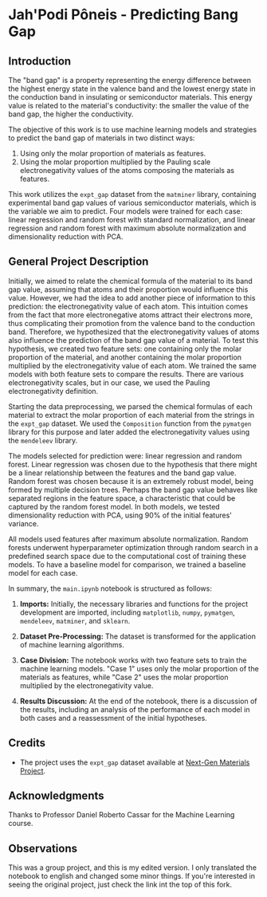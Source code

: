 # Jah'Podi Pôneis - Predicting Bang Gap

## Introduction

The "band gap" is a property representing the energy difference between the highest energy state in the valence band and the lowest energy state in the conduction band in insulating or semiconductor materials. This energy value is related to the material's conductivity: the smaller the value of the band gap, the higher the conductivity.

The objective of this work is to use machine learning models and strategies to predict the band gap of materials in two distinct ways:

1. Using only the molar proportion of materials as features.
2. Using the molar proportion multiplied by the Pauling scale electronegativity values of the atoms composing the materials as features.

This work utilizes the `expt_gap` dataset from the `matminer` library, containing experimental band gap values of various semiconductor materials, which is the variable we aim to predict. Four models were trained for each case: linear regression and random forest with standard normalization, and linear regression and random forest with maximum absolute normalization and dimensionality reduction with PCA.

## General Project Description

Initially, we aimed to relate the chemical formula of the material to its band gap value, assuming that atoms and their proportion would influence this value. However, we had the idea to add another piece of information to this prediction: the electronegativity value of each atom. This intuition comes from the fact that more electronegative atoms attract their electrons more, thus complicating their promotion from the valence band to the conduction band. Therefore, we hypothesized that the electronegativity values of atoms also influence the prediction of the band gap value of a material. To test this hypothesis, we created two feature sets: one containing only the molar proportion of the material, and another containing the molar proportion multiplied by the electronegativity value of each atom. We trained the same models with both feature sets to compare the results. There are various electronegativity scales, but in our case, we used the Pauling electronegativity definition.

Starting the data preprocessing, we parsed the chemical formulas of each material to extract the molar proportion of each material from the strings in the `expt_gap` dataset. We used the `Composition` function from the `pymatgen` library for this purpose and later added the electronegativity values using the `mendeleev` library.

The models selected for prediction were: linear regression and random forest. Linear regression was chosen due to the hypothesis that there might be a linear relationship between the features and the band gap value. Random forest was chosen because it is an extremely robust model, being formed by multiple decision trees. Perhaps the band gap value behaves like separated regions in the feature space, a characteristic that could be captured by the random forest model. In both models, we tested dimensionality reduction with PCA, using 90% of the initial features' variance.

All models used features after maximum absolute normalization. Random forests underwent hyperparameter optimization through random search in a predefined search space due to the computational cost of training these models. To have a baseline model for comparison, we trained a baseline model for each case.

In summary, the `main.ipynb` notebook is structured as follows:

1. **Imports:** Initially, the necessary libraries and functions for the project development are imported, including `matplotlib`, `numpy`, `pymatgen`, `mendeleev`, `matminer`, and `sklearn`.

2. **Dataset Pre-Processing:** The dataset is transformed for the application of machine learning algorithms.

3. **Case Division:** The notebook works with two feature sets to train the machine learning models. "Case 1" uses only the molar proportion of the materials as features, while "Case 2" uses the molar proportion multiplied by the electronegativity value.

4. **Results Discussion:** At the end of the notebook, there is a discussion of the results, including an analysis of the performance of each model in both cases and a reassessment of the initial hypotheses.

## Credits
- The project uses the `expt_gap` dataset available at [Next-Gen Materials Project](https://hackingmaterials.lbl.gov/matminer/dataset_summary.html#expt-gap).

## Acknowledgments

Thanks to Professor Daniel Roberto Cassar for the Machine Learning course.

## Observations

This was a group project, and this is my edited version. I only translated the notebook to english and changed some minor things. If you're interested in seeing the original project, just check the link int the top of this fork.
